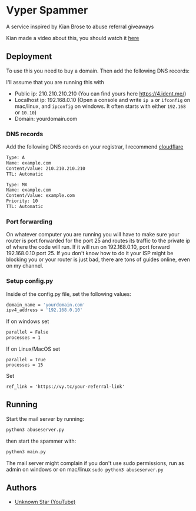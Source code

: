 
# Vyper Spammer

A service inspired by Kian Brose to abuse referral giveaways

Kian made a video about this, you should watch it [here](https://www.youtube.com/KianBrose)

## Deployment

To use this you need to buy a domain. Then add the following DNS records:

I'll assume that you are running this with

- Public ip: 210.210.210.210 (You can find yours here https://4.ident.me/)
- Localhost ip: 192.168.0.10 (Open a console and write `ip a` or `ifconfig` on mac/linux, and `ipconfig` on windows. It often starts with either `192.168` or `10.10`)
- Domain: yourdomain.com

### DNS records
Add the following DNS records on your registrar, I recommend [cloudflare](https://cloudflare.com/)
```bash
Type: A
Name: example.com
Content/Value: 210.210.210.210
TTL: Automatic
```

```bash
Type: MX
Name: example.com
Content/Value: example.com
Priority: 10
TTL: Automatic
```
### Port forwarding
On whatever computer you are running you will have to make sure your router is port forwarded for the port 25 and routes its traffic to the private ip of where the code will run. If it will run on 192.168.0.10, port forward 192.168.0.10 port 25. If you don't know how to do it your ISP might be blocking you or your router is just bad, there are tons of guides online, even on my channel.

### Setup config.py


Inside of the config.py file, set the following values:
```bash
domain_name = 'yourdomain.com'
ipv4_address = '192.168.0.10'
```
If on windows set
```bash
parallel = False
processes = 1
```
If on Linux/MacOS set
```
parallel = True
processes = 15
```
Set
```
ref_link = 'https://vy.tc/your-referral-link'
```

## Running
Start the mail server by running:
```bash
python3 abuseserver.py
```
then start the spammer with:
```bash
python3 main.py
```
The mail server might complain if you don't use sudo permissions, run as admin on windows or on mac/linux `sudo python3 abuseserver.py`
## Authors

- [Unknown Star (YouTube)](https://www.youtube.com/@bungsbodulus)
